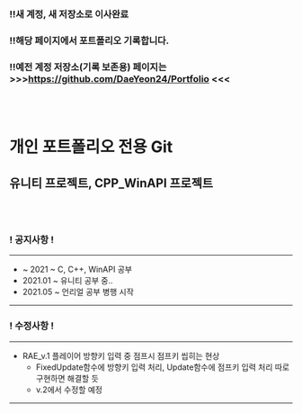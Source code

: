 ### !!새 계정, 새 저장소로 이사완료
### !!해당 페이지에서 포트폴리오 기록합니다.
### !!예전 계정 저장소(기록 보존용) 페이지는 >>>https://github.com/DaeYeon24/Portfolio <<<
<br><br>

# 개인 포트폴리오 전용 Git
## 유니티 프로젝트, CPP_WinAPI 프로젝트
<br><br>

### ! 공지사항 !
---
+  ~ 2021 ~ C, C++, WinAPI 공부
+ 2021.01 ~ 유니티 공부 중..
+ 2021.05 ~ 언리얼 공부 병행 시작
---
### ! 수정사항 !
---
+ RAE_v.1 플레이어 방향키 입력 중 점프시 점프키 씹히는 현상
  + FixedUpdate함수에 방향키 입력 처리, Update함수에 점프키 입력 처리 따로 구현하면 해결할 듯
  + v.2에서 수정할 예정
---
